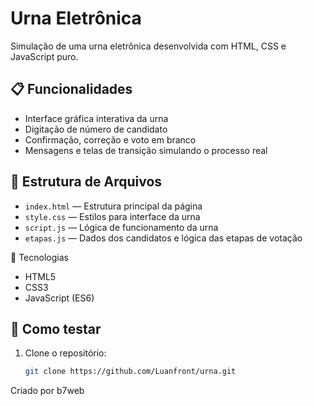 # Urna Eletrônica

Simulação de uma urna eletrônica desenvolvida com HTML, CSS e JavaScript puro.

## 📋 Funcionalidades

- Interface gráfica interativa da urna
- Digitação de número de candidato
- Confirmação, correção e voto em branco
- Mensagens e telas de transição simulando o processo real

## 📁 Estrutura de Arquivos

- `index.html` — Estrutura principal da página
- `style.css` — Estilos para interface da urna
- `script.js` — Lógica de funcionamento da urna
- `etapas.js` — Dados dos candidatos e lógica das etapas de votação

🚀 Tecnologias
- HTML5
- CSS3
- JavaScript (ES6)

## 🧪 Como testar

1. Clone o repositório:
   ```bash
   git clone https://github.com/Luanfront/urna.git

Criado por b7web
